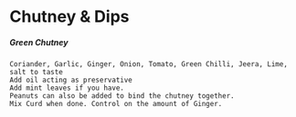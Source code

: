 # Chutney & Dips

##### Green Chutney

```
Coriander, Garlic, Ginger, Onion, Tomato, Green Chilli, Jeera, Lime, salt to taste
Add oil acting as preservative
Add mint leaves if you have.
Peanuts can also be added to bind the chutney together.
Mix Curd when done. Control on the amount of Ginger.
```





